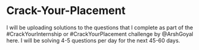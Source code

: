 # Crack-Your-Placement
I will be uploading solutions to the questions that I complete as part of the #CrackYourInternship or #CrackYourPlacement challenge by @ArshGoyal here. I will be solving 4-5 questions per day for the next 45-60 days.
